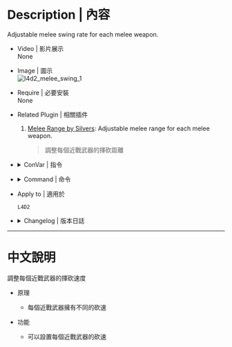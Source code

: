 # Description | 內容
Adjustable melee swing rate for each melee weapon.

* Video | 影片展示
<br>None

* Image | 圖示
	<br/>![l4d2_melee_swing_1](image/l4d2_melee_swing_1.gif)

* Require | 必要安裝
 <br/>None

* Related Plugin | 相關插件
	1. [Melee Range by Silvers](https://forums.alliedmods.net/showthread.php?t=318958): Adjustable melee range for each melee weapon.
		> 調整每個近戰武器的揮砍距離

* <details><summary>ConVar | 指令</summary>

	* cfg/sourcemod/l4d2_melee_swing.cfg
        ```php
        // 0=Plugin off, 1=Plugin on.
        l4d2_melee_swing_allow "1"

        // 0=Value Default, The interval for swinging Baseball Bat. (clamped between 0.2 and 1.0)
        l4d2_melee_swing_baseball_bat_rate "0.75"

        // 0=Value Default, The interval for swinging Cricket Bat.(clamped between 0.2 and 1.0)
        l4d2_melee_swing_cricket_bat_rate "0.8"

        // 0=Value Default, The interval for swinging Crowbar. (clamped between 0.2 and 1.0)
        l4d2_melee_swing_crowbar_rate "0.8"

        // 0=Value Default, The interval for swinging Electric Guitar.(clamped between 0.2 and 1.0)
        l4d2_melee_swing_electric_guitar_rate "1.0"

        // 0=Value Default, The interval for swinging Fire Axe. (clamped between 0.2 and 1.0)
        l4d2_melee_swing_fireaxe_rate "1.0"

        // 0=Value Default, The interval for swinging Frying Pan. (clamped between 0.2 and 1.0)
        l4d2_melee_swing_frying_pan_rate "0.75"

        // 0=Value Default, The interval for swinging Golf Club. (clamped between 0.2 and 1.0)
        l4d2_melee_swing_golfclub_rate "0.75"

        // 0=Value Default, 1=Each melee rate unchanged, modify melee swinging rate multi when incapacitated. (ex. Use 'Incapped Weapons Patch by Silvers' to allow using Weapons while Incapped)
        l4d2_melee_swing_incapacitated_multi_rate "2.0"

        // 0=Value Default, The interval for swinging Katana. (clamped between 0.2 and 1.0)
        l4d2_melee_swing_katana_rate "0.8"

        // 0=Value Default, The interval for swinging Knife. (clamped between 0.2 and 1.0)
        l4d2_melee_swing_knife_rate "0.8"

        // 0=Value Default, The interval for swinging Machete.(clamped between 0.2 and 1.0)
        l4d2_melee_swing_machete_rate "0.8"

        // 0=Value Default, The interval for swinging Pitchfork. (clamped between 0.2 and 1.0)
        l4d2_melee_swing_pitchfork_rate "0.88"

        // 0=Value Default, The interval for swinging shovel. (clamped between 0.2 and 1.0)
        l4d2_melee_swing_shovel_rate "1.0"

        // 0=Value Default, The interval for swinging Tonfa. (clamped between 0.2 and 1.0)
        l4d2_melee_swing_tonfa_rate "0.75"

        // 0=Value Default, Custom Third Party Melee, The interval for swinging unknown melee weapon. (clamped between 0.2 and 1.0)
        l4d2_melee_swing_unknown_rate "0.0"
        ```
</details>

* <details><summary>Command | 命令</summary>

	None
</details>

* Apply to | 適用於
    ```
    L4D2
    ```

* <details><summary>Changelog | 版本日誌</summary>

    * v1.3 (2023-7-27)
		* Fix warnings when compiling on SourceMod 1.11.

    * v1.2 (2021-9-29)
        * Fixed "m_strMapSetScriptName not found" errors. Thanks to "bald14" for reporting.
        * Add new Convar "l4d2_melee_swing_incapacitated_multi_rate" to modify melee swinging rate multi when incapacitated (ex. Use 'Incapped Weapons Patch by Silvers' to allow using Weapons while Incapped)

    * v1.1 (2021-9-3)
        * Optimize code

    * v1.0 (2021-5-30)
        * [Initial release](https://forums.alliedmods.net/showthread.php?t=332737)
</details>

- - - -
# 中文說明
調整每個近戰武器的揮砍速度

* 原理
	* 每個近戰武器擁有不同的砍速

* 功能
    * 可以設置每個近戰武器的砍速



